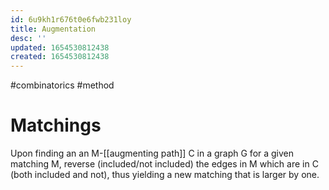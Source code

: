 ```yaml
---
id: 6u9kh1r676t0e6fwb231loy
title: Augmentation
desc: ''
updated: 1654530812438
created: 1654530812438
---
```

#combinatorics  #method
# Matchings
Upon finding an an M-[[augmenting path]] C in a graph G for a given matching M, reverse (included/not included) the edges in M which are in C (both included and not), thus yielding a new matching that is larger by one.
